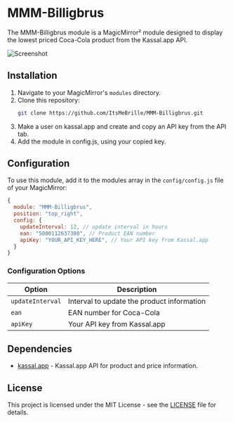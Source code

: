 # MMM-Billigbrus

The MMM-Billigbrus module is a MagicMirror² module designed to display the lowest priced Coca-Cola product from the Kassal.app API.

![Screenshot](screenshot.png)

## Installation

1. Navigate to your MagicMirror's `modules` directory.
2. Clone this repository:
   ```sh
   git clone https://github.com/ItsMeBrille/MMM-Billigbrus.git
   ```
3. Make a user on kassal.app and create and copy an API key from the API tab.
4. Add the module in config.js, using your copied key.

## Configuration

To use this module, add it to the modules array in the `config/config.js` file of your MagicMirror:

```javascript
{
  module: "MMM-Billigbrus",
  position: "top_right",
  config: {
    updateInterval: 12, // update interval in hours
    ean: "5000112637380", // Product EAN number
    apiKey: "YOUR_API_KEY_HERE", // Your API key from Kassal.app
  }
}
```

### Configuration Options

| Option          | Description                                  |
| --------------- | -------------------------------------------- |
| `updateInterval`| Interval to update the product information    |
| `ean`           | EAN number for Coca-Cola                     |
| `apiKey`        | Your API key from Kassal.app                 |

## Dependencies

- [kassal.app](https://kassal.app/) - Kassal.app API for product and price information.

## License

This project is licensed under the MIT License - see the [LICENSE](LICENSE) file for details.